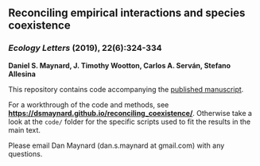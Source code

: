 ## Reconciling empirical interactions and species coexistence

### _Ecology Letters_ (2019), 22(6):324-334

**Daniel S. Maynard, J. Timothy Wootton, Carlos A. Serván, Stefano Allesina**

This repository contains code accompanying the [published manuscript](https://onlinelibrary.wiley.com/doi/full/10.1111/ele.13256). 

For a workthrough of the code and methods, see **https://dsmaynard.github.io/reconciling_coexistence/**. Otherwise take a look at the ```code/``` folder for the specific scripts used to fit the results in the main text.

Please email Dan Maynard (dan.s.maynard at gmail.com) with any questions.
